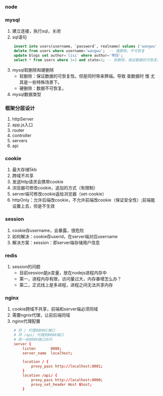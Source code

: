 ### node

### mysql
1. 建立连接，执行sql，关闭
2. sql语句
```sql
    insert into users(username, `password`, realname) values ('wangwu', '12345', '王五');
    delete from users where username='wangwu';  -- 强删除，不可恢复
    update blogs set author='lisi' where author='李四';
    select * from users where 1=1 and state=1; -- 软删除，保证数据的可恢复性
```
3. mysql软删除和硬删除
    - 软删除：保证数据的可恢复性。但是同时带来弊端。导致 查数据时 慢 尤其是一些特殊场景下。
    - 硬删除：数据不可恢复。
4. mysql数据类型

### 框架分层设计
1. httpServer
2. app.js入口
3. router
4. controller
5. servers
6. api

### cookie
1. 最大存储5kb
2. 跨域不共享
3. 发送http请求会携带cookie
4. 浏览器可修改cookie，追加的方式（有限制）
5. server端可修改cookie返给浏览器（set-cookie）
6. httpOnly：允许后端改cookie，不允许前端改cookie（保证安全性）;前端能设置上去，但是不生效

### session
1. cookie存username，会暴露，很危险
2. 如何解决：cookie存userid，在server端对应username
3. 解决方案：session：即server端存储用户信息


### redis
1. session的问题
   - 目前session是js变量，放在nodejs进程内存中
   - 第一，进程内存有限，访问量过大，内存暴增怎么办？
   - 第二，正式线上是多进程，进程之间无法共享内存

### nginx
1. cookie跨域不共享，前端和server端必须同域
2. 需要ngnix代理，让前后端同域
3. nginx代理配置
```conf
    # 将 / 代理到8001端口
    # 将 /api/ 代理到8000端口
    # 统一在8080端口访问
    server {
        listen       8080;
        server_name  localhost;

        location / {
            proxy_pass http://localhost:8001;
        }
        location /api/ {
            proxy_pass http://localhost:8000;
            proxy_set_header Host $host;
        }
```

